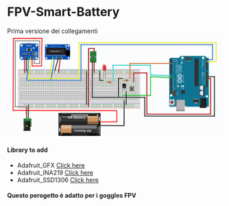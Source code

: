 # FPV-Smart-Battery
Prima versione dei collegamenti 
![Collegamenti](https://github.com/andyvodogrey/FPV-Smart-Battery/blob/master/Schematic.png)

#### Library to add
* Adafruit_GFX      [Click here](https://github.com/adafruit/Adafruit-GFX-Library)
* Adafruit_INA219   [Click here](https://github.com/adafruit/Adafruit_INA219)
* Adafruit_SSD1306  [Click here](https://github.com/adafruit/Adafruit_SSD1306)

#### Questo perogetto è adatto per i goggles FPV
